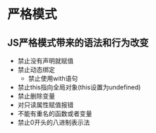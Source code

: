 # 严格模式

## JS严格模式带来的语法和行为改变

- 禁止没有声明就赋值
- 禁止动态绑定
  - 禁止使用with语句
- 禁止this指向全局对象(this设置为undefined)
- 禁止删除变量
- 对只读属性赋值报错
- 不能有重名的函数或者变量
- 禁止0开头的八进制表示法